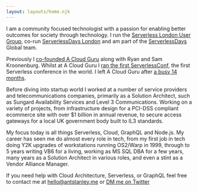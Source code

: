 ```yaml
---
layout: layouts/home.njk
---
```


I am a community focused technologist with a passion for enabling 
better outcomes for society through technology.  I run the [Serverless London User Group](https://www.meetup.com/Serverless-London/), co-run 
[ServerlessDays London](https://london.serverlessdays.io) and am part of the [ServerlessDays](https://serverlessdays.io) Global team.

Previously I [co-founded A Cloud Guru](https://www.linkedin.com/pulse/cloud-skills-future-work-anthony-stanley/?articleId=6054611795497283584) along with Ryan and Sam Kroonenburg. Whilst at A Cloud Guru I [ran the first ServerlessConf](https://serverlesscode.com/post/serverless-conf-is-here/), the first Serverless conference in the world. I left A Cloud Guru after [a busy 14 months](https://precipitation.io/the-last-fourteen-months-a77769887f8b).

Before diving into startup world I worked at a number of service providers and telecommunications companies, primarily as a Solution Architect, such as Sungard Availability Services and Level 3 Communications. Working on a variety of projects, from infrastructure design for a PCI-DSS compliant ecommerce site with over $1 billion in annual revenue, to secure access gateways for a local UK government body built to IL3 standards.

My focus today is all things Serverless, Cloud, GraphQL and Node.js. My career has seen me do almost every role in tech, from my first job in tech doing Y2K upgrades of workstations running OS2/Warp in 1999, through to 5 years writing VB6 for a living, working as MS SQL DBA for a few years, many years as a Solution Architect in various roles, and even a stint as a Vendor Alliance Manager.

If you need help with Cloud Architecture, Serverless, or GraphQL feel free to contact me at [hello@antstanley.me](mailto:hello@antstanley.me) or [DM me on Twitter](https://twitter.com/iamstan)